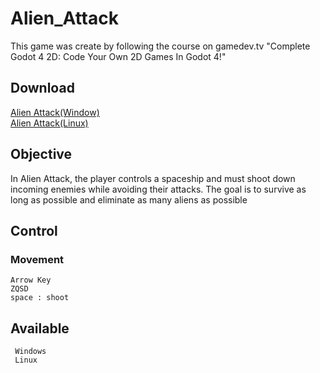 # Alien_Attack

   This game was create by following the course on gamedev.tv "Complete Godot 4 2D: Code Your Own 2D Games In Godot 4!"

## Download

[Alien Attack(Window)](https://github.com/Elkantar/Alien_Attack/releases/download/Alien_Attack_1.0/Alien_Attack_Windows.zip)   
   [Alien Attack(Linux)](https://github.com/Elkantar/Alien_Attack/releases/download/Alien_Attack_1.0/Alien_Attack_Linux.zip)

## Objective 
    
   In Alien Attack, the player controls a spaceship and must shoot down incoming enemies while avoiding their attacks. The goal is to survive as long as possible and eliminate as many aliens as possible

## Control 

### Movement 
    Arrow Key
    ZQSD
    space : shoot

## Available 
     Windows
     Linux
